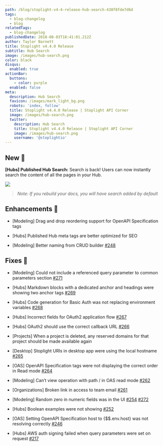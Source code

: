 ```yaml
---
path: /blog/stoplight-v4-4-release-hub-search-430f8fde7d6d
tags:
  - blog-changelog
  - blog
relatedTags:
  - blog-changelog
publishedDate: 2018-08-03T18:41:01.212Z
author: Taylor Barnett
title: Stoplight v4.4.0 Release
subtitle: Hub Search
image: /images/hub-search.png
color: black
disqus:
  enabled: true
actionBar:
  buttons:
    - color: purple
  enabled: false
meta:
  description: Hub Search
  favicon: /images/mark_light_bg.png
  robots: 'index, follow'
  title: Stoplight v4.4.0 Release | Stoplight API Corner
  image: /images/hub-search.png
  twitter:
    description: Hub Search
    title: Stoplight v4.4.0 Release | Stoplight API Corner
    image: /images/hub-search.png
    username: '@stoplightio'
---
```

## New 🚀

**[Hubs] Published Hub Search:** Search is back! Users can now instantly search the content of all the pages in your Hub.

![](https://cdn-images-1.medium.com/max/800/0*aBLqg4zXoL67b5uQ.png)
> *Note: If you rebuild your docs, you will have search added by default*

## Enhancements 💪

* [Modeling] Drag and drop reordering support for OpenAPI Specification tags

* [Hubs] Published Hub meta tags are better optimized for SEO

* [Modeling] Better naming from CRUD builder [#248](https://github.com/stoplightio/desktop/issues/248)

## Fixes 🔧

* [Modeling] Could not include a referenced query parameter to common parameters section [#271](https://github.com/stoplightio/desktop/issues/271)

* [Hubs] Markdown blocks with a dedicated anchor and headings were showing two anchor tags [#269](https://github.com/stoplightio/desktop/issues/269)

* [Hubs] Code generation for Basic Auth was not replacing environment variables [#268](https://github.com/stoplightio/desktop/issues/268)

* [Hubs] Incorrect fields for OAuth2 application flow [#267](https://github.com/stoplightio/desktop/issues/267)

* [Hubs] OAuth2 should use the correct callback URL [#266](https://github.com/stoplightio/desktop/issues/266)

* [Projects] When a project is deleted, any reserved domains for that project should be made available again

* [Desktop] Stoplight URIs in desktop app were using the local hostname [#265](https://github.com/stoplightio/desktop/issues/265)

* [OAS] OpenAPI Specification tags were not displaying the correct order in Read mode [#264](https://github.com/stoplightio/desktop/issues/264)

* [Modeling] Can’t view operation with path / in OAS read mode [#262](https://github.com/stoplightio/desktop/issues/262)

* [Organizations] Broken link in access to team email [#261](https://github.com/stoplightio/desktop/issues/261)

* [Modeling] Random zero in numeric fields was in the UI [#254](https://github.com/stoplightio/desktop/issues/254) [#272](https://github.com/stoplightio/desktop/issues/272)

* [Hubs] Boolean examples were not showing [#252](https://github.com/stoplightio/desktop/issues/252)

* [OAS] Setting OpenAPI Specification host to {$$.env.host} was not resolving correctly [#246](https://github.com/stoplightio/desktop/issues/246)

* [Hubs] AWS auth signing failed when query parameters were set on request [#217](https://github.com/stoplightio/desktop/issues/217)
